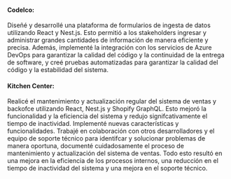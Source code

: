 #### Codelco:

Diseñé y desarrollé una plataforma de formularios de ingesta de
datos utilizando React y Nest.js. Esto permitió a los stakeholders
ingresar y administrar grandes cantidades de información de
manera eficiente y precisa. Además, implementé la integración
con los servicios de Azure DevOps para garantizar la calidad del
código y la continuidad de la entrega de software, y creé pruebas
automatizadas para garantizar la calidad del código y la
estabilidad del sistema.

#### Kitchen Center:

Realicé el mantenimiento y actualización regular del sistema de
ventas y backofce utilizando React, Nest.js y Shopify GraphQL.
Esto mejoró la funcionalidad y la eficiencia del sistema y redujo
signifcativamente el tiempo de inactividad. Implementé nuevas
características y funcionalidades.
Trabajé en colaboración con otros desarrolladores y el equipo de
soporte técnico para identifcar y solucionar problemas de manera
oportuna, documenté cuidadosamente el proceso de
mantenimiento y actualización del sistema de ventas. Todo esto
resultó en una mejora en la eficiencia de los procesos internos,
una reducción en el tiempo de inactividad del sistema y una
mejora en el soporte técnico.
